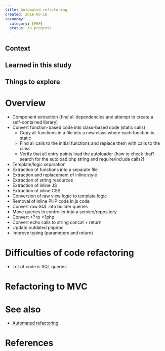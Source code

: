 ```yaml
---
title: Automated refactoring
created: 2016-06-16
taxonomy:
  category: [PHP]
  status: in progress
---
```


## Context

## Learned in this study

## Things to explore

# Overview
* Component extraction (find all dependencies and attempt to create a self-contained library)
* Convert function-based code into class-based code (static calls)
	* Copy all functions in a file into a new class where each function is static
	* Find all calls to the initial functions and replace them with calls to the class
	* Verify that all entry points load the autoloader (how to check that? search for the autoload.php string and require/include calls?)
* Template/logic separation
* Extraction of functions into a separate file
* Extraction and replacement of inline style
* Extraction of string resources
* Extraction of inline JS
* Extraction of inline CSS
* Conversion of raw view logic to template logic
* Removal of inline PHP code in js code
* Convert raw SQL into builder queries
* Move queries in controller into a service/repository
* Convert <? to <?php
* Convert echo calls to string concat + return
* Update outdated phpdoc
* Improve typing (parameters and return)

# Difficulties of code refactoring
* Lot of code is SQL queries

# Refactoring to MVC

# See also
* [Automated refactoring](../../agi/automated-refactoring)

# References

